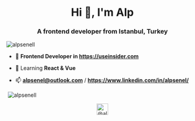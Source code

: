 <h1 align="center">Hi 👋, I'm Alp</h1>
<h3 align="center">A frontend developer from Istanbul, Turkey</h3>

<p align="left"> <img src="https://komarev.com/ghpvc/?username=alpsenell" alt="alpsenell" /> </p>

- 🔭 **Frontend Developer in https://useinsider.com**

- 🌱 Learning **React & Vue**

- 📫 **alpsenel@outlook.com** / **https://www.linkedin.com/in/alpsenel/**


<p>&nbsp;<img align="center" src="https://github-readme-stats.vercel.app/api?username=alpsenell&show_icons=true" alt="alpsenell" /></p>

<p align="center">
<a href="https://medium.com/@alpsenel" target="blank"><img align="center" src="https://cdn.jsdelivr.net/npm/simple-icons@3.0.1/icons/medium.svg" alt="@alpsenel" height="30" width="30" /></a>
</p>
